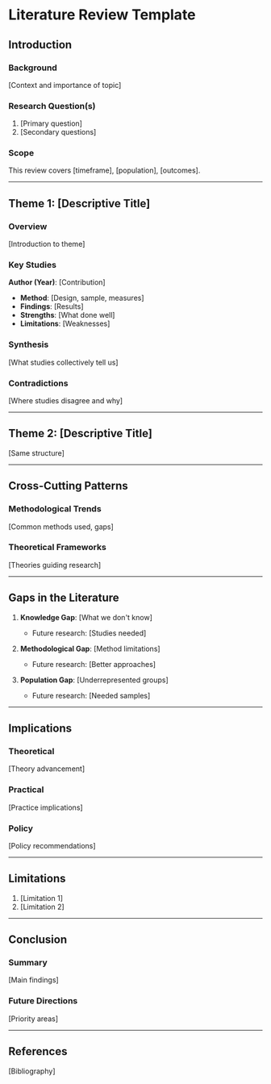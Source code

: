 # Literature Review Template

## Introduction

### Background
[Context and importance of topic]

### Research Question(s)
1. [Primary question]
2. [Secondary questions]

### Scope
This review covers [timeframe], [population], [outcomes].

---

## Theme 1: [Descriptive Title]

### Overview
[Introduction to theme]

### Key Studies

**Author (Year)**: [Contribution]
- **Method**: [Design, sample, measures]
- **Findings**: [Results]
- **Strengths**: [What done well]
- **Limitations**: [Weaknesses]

### Synthesis
[What studies collectively tell us]

### Contradictions
[Where studies disagree and why]

---

## Theme 2: [Descriptive Title]
[Same structure]

---

## Cross-Cutting Patterns

### Methodological Trends
[Common methods used, gaps]

### Theoretical Frameworks
[Theories guiding research]

---

## Gaps in the Literature

1. **Knowledge Gap**: [What we don't know]
   - Future research: [Studies needed]

2. **Methodological Gap**: [Method limitations]
   - Future research: [Better approaches]

3. **Population Gap**: [Underrepresented groups]
   - Future research: [Needed samples]

---

## Implications

### Theoretical
[Theory advancement]

### Practical
[Practice implications]

### Policy
[Policy recommendations]

---

## Limitations
1. [Limitation 1]
2. [Limitation 2]

---

## Conclusion

### Summary
[Main findings]

### Future Directions
[Priority areas]

---

## References
[Bibliography]
